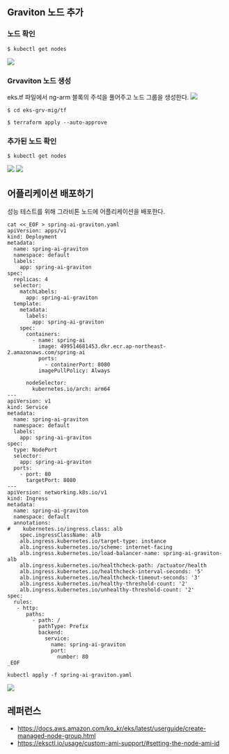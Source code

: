 ## Graviton 노드 추가 ##
### 노드 확인 ###

```
$ kubectl get nodes
```
![](https://github.com/gnosia93/eks-grv-mig/blob/main/tutorial/images/kubectl-getnode-1.png)

### Grvaviton 노드 생성 ###

eks.tf 파일에서 ng-arm 블록의 주석을 풀어주고 노드 그룹을 생성한다.
![](https://github.com/gnosia93/eks-grv-mig/blob/main/tutorial/images/yaml-1.png)

```
$ cd eks-grv-mig/tf

$ terraform apply --auto-approve
```

### 추가된 노드 확인 ###
```
$ kubectl get nodes
```
![](https://github.com/gnosia93/eks-grv-mig/blob/main/tutorial/images/kubectl-getnode-2.png)
![](https://github.com/gnosia93/eks-grv-mig/blob/main/tutorial/images/eks-ng-1.png)

## 어플리케이션 배포하기 ##
성능 테스트를 위해 그라비톤 노드에 어플리케이션을 배포한다.  
```
cat <<_EOF > spring-ai-graviton.yaml
apiVersion: apps/v1
kind: Deployment
metadata:
  name: spring-ai-graviton
  namespace: default
  labels:
    app: spring-ai-graviton
spec:
  replicas: 4
  selector:
    matchLabels:
      app: spring-ai-graviton
  template:
    metadata:
      labels:
        app: spring-ai-graviton    
    spec:
      containers:
        - name: spring-ai
          image: 499514681453.dkr.ecr.ap-northeast-2.amazonaws.com/spring-ai
          ports:
            - containerPort: 8080
          imagePullPolicy: Always

      nodeSelector:
        kubernetes.io/arch: arm64
---
apiVersion: v1
kind: Service
metadata:
  name: spring-ai-graviton
  namespace: default
  labels:
    app: spring-ai-graviton
spec:
  type: NodePort
  selector:
    app: spring-ai-graviton
  ports:
    - port: 80
      targetPort: 8080
---
apiVersion: networking.k8s.io/v1
kind: Ingress
metadata:
  name: spring-ai-graviton
  namespace: default
  annotations:
#    kubernetes.io/ingress.class: alb
    spec.ingressClassName: alb
    alb.ingress.kubernetes.io/target-type: instance
    alb.ingress.kubernetes.io/scheme: internet-facing
    alb.ingress.kubernetes.io/load-balancer-name: spring-ai-graviton-alb
    alb.ingress.kubernetes.io/healthcheck-path: /actuator/health
    alb.ingress.kubernetes.io/healthcheck-interval-seconds: '5'
    alb.ingress.kubernetes.io/healthcheck-timeout-seconds: '3'
    alb.ingress.kubernetes.io/healthy-threshold-count: '2'
    alb.ingress.kubernetes.io/unhealthy-threshold-count: '2'
spec:
  rules:
   - http:
      paths:
        - path: /
          pathType: Prefix
          backend:
            service:
              name: spring-ai-graviton
              port:
                number: 80
_EOF
```

```
kubectl apply -f spring-ai-graviton.yaml
```
![](https://github.com/gnosia93/eks-grv-mig/blob/main/tutorial/images/kubectl-getnode-5.png)

## 레퍼런스 ##

* https://docs.aws.amazon.com/ko_kr/eks/latest/userguide/create-managed-node-group.html
* https://eksctl.io/usage/custom-ami-support/#setting-the-node-ami-id
